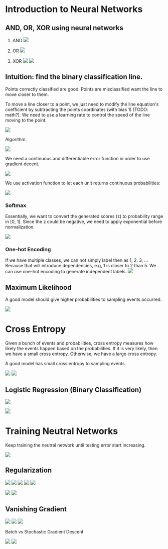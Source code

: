 # Introduction to Neural Networks
## **AND, OR, XOR** using neural networks

1. AND
![](2020-03-22-22-26-21.png)

2. OR
![](2020-03-22-22-27-54.png)

3. XOR
![](2020-03-22-22-28-41.png)
![](2020-03-22-22-30-35.png)

## Intuition: find the binary classification line.

Points correctly classified are good. Points are misclassified want the line to move closer to them. 

To move a line closer to a point, we just need to modify the line equation's coefficient by subtracting the points coordinates (with bias 1) (TODO: math?). We need to use a learning rate to control the speed of the line moving to the point.

![](2020-03-22-22-42-46.png)

Algorithm:

![](2020-03-22-23-34-34.png)

We need a continuous and differentiable error function in order to use gradient decent.

![](2020-03-23-09-41-29.png)

We use activation function to let each unit returns continuous probabilities:

![](2020-03-23-10-03-10.png)

### Softmax
Essentially, we want to convert the generated scores (z) to probability range in [0, 1]. Since the z could be negative, we need to apply exponential before normalization.

![](2020-03-23-10-13-50.png)

### One-hot Encoding
If we have multiple classes, we can not simply label then as 1, 2. 3, ... Because that will introduce dependencies, e.g, 1 is closer to 2 than 5. We can use one-hot encoding to generate independent labels.
![](2020-03-23-15-30-16.png)

## Maximum Likelihood
A good model should give higher probabilities to sampling events occurred. 

![](2020-03-23-16-33-41.png)

# Cross Entropy
Given a bunch of events and probabilities, cross entropy measures how likely the events happen based on the probabilities. If it is very likely, then we have a small cross entropy. Otherwise, we have a large cross entropy.

A good model has small cross entropy to sampling events.

![](2020-03-23-16-38-24.png)
![](2020-03-23-16-48-13.png)

## Logistic Regression (Binary Classification)
![](2020-03-23-16-56-18.png)

![](2020-03-23-17-10-56.png)

# Training Neutral Networks
Keep training the neutral network until testing error start increasing. 

![](2020-03-23-21-35-16.png)

## Regularization
![](2020-03-23-21-38-43.png)
![](2020-03-23-21-39-05.png)
![](2020-03-23-21-39-24.png)
![](2020-03-23-21-40-29.png)
![](2020-03-23-21-41-47.png)

![](2020-03-23-21-43-27.png)
![](2020-03-23-21-44-24.png)

## Vanishing Gradient
![](2020-03-23-21-45-14.png)
![](2020-03-23-21-45-52.png)
![](2020-03-23-21-46-09.png)

Batch vs Stochastic Gradient Descent

![](2020-03-23-21-49-23.png)
![](2020-03-23-21-50-43.png)
